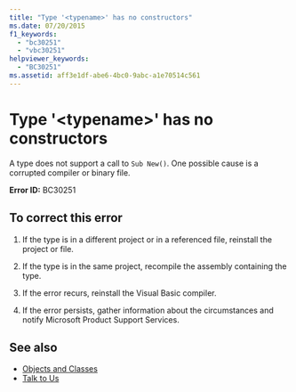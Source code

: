 ```yaml
---
title: "Type '<typename>' has no constructors"
ms.date: 07/20/2015
f1_keywords: 
  - "bc30251"
  - "vbc30251"
helpviewer_keywords: 
  - "BC30251"
ms.assetid: aff3e1df-abe6-4bc0-9abc-a1e70514c561
---
```

# Type '\<typename>' has no constructors
A type does not support a call to `Sub New()`. One possible cause is a corrupted compiler or binary file.  
  
 **Error ID:** BC30251  
  
## To correct this error  
  
1. If the type is in a different project or in a referenced file, reinstall the project or file.  
  
2. If the type is in the same project, recompile the assembly containing the type.  
  
3. If the error recurs, reinstall the Visual Basic compiler.  
  
4. If the error persists, gather information about the circumstances and notify Microsoft Product Support Services.  
  
## See also

- [Objects and Classes](../../../visual-basic/programming-guide/language-features/objects-and-classes/index.md)
- [Talk to Us](/visualstudio/ide/talk-to-us)

